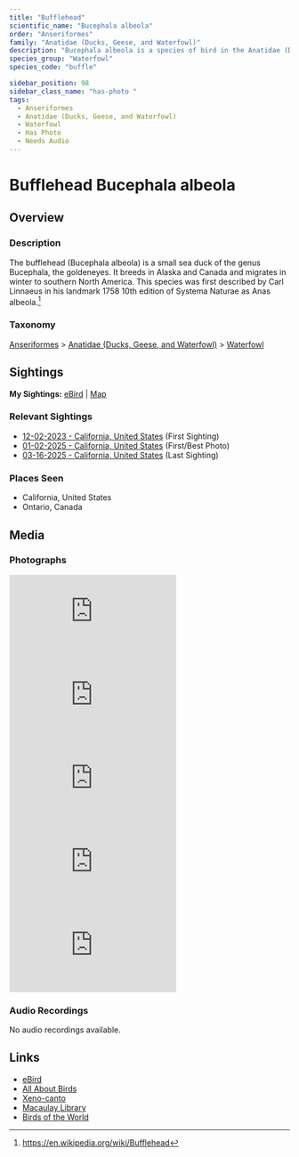```yaml
---
title: "Bufflehead"
scientific_name: "Bucephala albeola"
order: "Anseriformes"
family: "Anatidae (Ducks, Geese, and Waterfowl)"
description: "Bucephala albeola is a species of bird in the Anatidae (Ducks, Geese, and Waterfowl) family. It has been observed 19 times. It has been photographed."
species_group: "Waterfowl"
species_code: "buffle"

sidebar_position: 98
sidebar_class_name: "has-photo "
tags: 
  - Anseriformes
  - Anatidae (Ducks, Geese, and Waterfowl)
  - Waterfowl
  - Has Photo
  - Needs Audio
---
```


# Bufflehead <span className='sci_name'>Bucephala albeola</span>

## Overview

### Description
The bufflehead (Bucephala albeola) is a small sea duck of the genus Bucephala, the goldeneyes. It breeds in Alaska and Canada and migrates in winter to southern North America. This species was first described by Carl Linnaeus in his landmark 1758 10th edition of Systema Naturae as Anas albeola.[^1]

[^1]: https://en.wikipedia.org/wiki/Bufflehead

### Taxonomy
[Anseriformes](/tags/anseriformes) > [Anatidae (Ducks, Geese, and Waterfowl)](/tags/anatidae-ducks-geese-and-waterfowl) > [Waterfowl](/tags/waterfowl)


## Sightings

**My Sightings:** [eBird](https://ebird.org/lifelist?r=world&time=life&spp=buffle) | [Map](/map?species_code=buffle)

### Relevant Sightings

* [12-02-2023 - California, United States](https://ebird.org/checklist/S155611564) (First Sighting)
* [01-02-2025 - California, United States](https://ebird.org/checklist/S207761995) (First/Best Photo)
* [03-16-2025 - California, United States](https://ebird.org/checklist/S218905671) (Last Sighting)

### Places Seen

* California, United States
* Ontario, Canada



## Media
### Photographs
<iframe className="photo_iframe horizontal" src="https://macaulaylibrary.org/asset/628458461/embed" frameBorder="0" allowFullScreen></iframe>
<iframe className="photo_iframe horizontal" src="https://macaulaylibrary.org/asset/628458468/embed" frameBorder="0" allowFullScreen></iframe>
<iframe className="photo_iframe horizontal" src="https://macaulaylibrary.org/asset/628458660/embed" frameBorder="0" allowFullScreen></iframe>
<iframe className="photo_iframe horizontal" src="https://macaulaylibrary.org/asset/629166821/embed" frameBorder="0" allowFullScreen></iframe>
<iframe className="photo_iframe horizontal" src="https://macaulaylibrary.org/asset/629166820/embed" frameBorder="0" allowFullScreen></iframe>

### Audio Recordings
No audio recordings available.

## Links
* [eBird](https://ebird.org/species/buffle) 
* [All About Birds](https://www.allaboutbirds.org/guide/buffle) 
* [Xeno-canto](https://www.xeno-canto.org/species/bucephala-albeola) 
* [Macaulay Library](https://search.macaulaylibrary.org/catalog?taxonCode=buffle&sort=rating_rank_desc)
* [Birds of the World](https://birdsoftheworld.org/bow/species/buffle)
